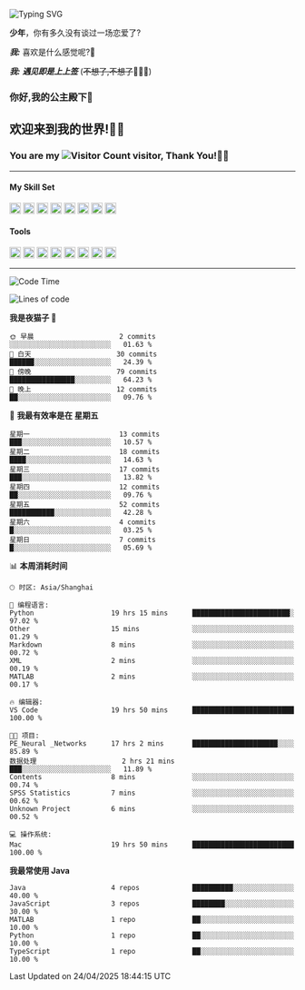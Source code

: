 <!-- **wql521/wql521** is a ✨ _special_ ✨ repository because its `README.md` (this file) appears on your GitHub profile. -->


![Typing SVG](https://readme-typing-svg.demolab.com?font=Fira+Code&weight=700&size=31&pause=1000&width=500&height=55&lines=Hi+there%2C+I%E2%80%98m+%E5%B0%98%E4%B8%96%E7%83%9F%E9%9B%A8%E5%AE%A2+!+%F0%9F%AB%B6%F0%9F%8F%BB;%E4%BD%A0%E5%A5%BD%2C+%E6%88%91%E6%98%AF+%E5%B0%98%E4%B8%96%E7%83%9F%E9%9B%A8%E5%AE%A2+!+%F0%9F%AB%B6%F0%9F%8F%BB)

  **少年**，你有多久没有谈过一场恋爱了?
    
  ***我:*** 喜欢是什么感觉呢?🤔
 
  ***我:*** ***遇见即是上上签*** (~~不想了,不想了~~🤦🏻‍♂️)
  ### 你好,我的公主殿下👑
## **欢迎来到我的世界!🥳🥳**

### You are my ![Visitor Count](https://profile-counter.glitch.me/wql521/count.svg) visitor, Thank You!🎉🎉
---

#### My Skill Set
<!-- languages:start -->
<!-- prettier-ignore-start -->
<!-- markdownlint-disable -->
<code><img height="20" src="http://simpleicons.p2hp.com/icons/java.svg" alt="java" /></code>
<code><img height="20" src="https://cdn.simpleicons.org/swift" alt="swift" /></code>
<code><img height="20" src="https://cdn.simpleicons.org/cplusplus" alt="cplusplus" /></code>
<code><img height="20" src="https://cdn.simpleicons.org/python" alt="python" /></code>
<code><img height="20" src="https://cdn.simpleicons.org/mysql" alt="mysql" /></code>
<code><img height="20" src="https://cdn.simpleicons.org/javascript" alt="javascript" /></code>
<code><img height="20" src="https://cdn.simpleicons.org/css3" alt="css3" /></code>
<code><img height="20" src="https://cdn.simpleicons.org/html5" alt="html5" /></code>
<!-- markdownlint-restore -->
<!-- prettier-ignore-end -->

<!-- languages:end -->

#### Tools

<!-- tools:start -->
<!-- prettier-ignore-start -->
<!-- markdownlint-disable -->
<code><img height="20" src="https://cdn.simpleicons.org/intellijidea" alt="intellijidea" /></code>
<code><img height="20" src="https://cdn.simpleicons.org/xcode" alt="xcode" /></code>
<code><img height="20" src="https://cdn.simpleicons.org/pycharm" alt="pycharm" /></code>
<code><img height="20" src="https://cdn.simpleicons.org/latex" alt="latex" /></code>
<code><img height="20" src="https://cdn.simpleicons.org/androidstudio" alt="androidstudio" /></code>
<code><img height="20" src="https://cdn.simpleicons.org/vuedotjs" alt="vuedotjs" /></code>
<code><img height="20" src="https://cdn.simpleicons.org/macos" alt="macos" /></code>
<code><img height="20" src="https://cdn.simpleicons.org/git" alt="git" /></code>
<!-- markdownlint-restore -->
<!-- prettier-ignore-end -->

<!-- tools:end -->

___



<!--START_SECTION:waka-->
![Code Time](http://img.shields.io/badge/Code%20Time-185%20hrs%2030%20mins-blue)

![Lines of code](https://img.shields.io/badge/%E4%BB%8E%E3%80%8CHello%20World%E3%80%8D%E8%B5%B7%E6%88%91%E5%B7%B2%E7%BB%8F%E5%86%99%E4%BA%86-10.5%20thousand%20%E8%A1%8C%E4%BB%A3%E7%A0%81-blue)

**我是夜猫子 🦉** 

```text
🌞 早晨                     2 commits           ░░░░░░░░░░░░░░░░░░░░░░░░░   01.63 % 
🌆 白天                     30 commits          ██████░░░░░░░░░░░░░░░░░░░   24.39 % 
🌃 傍晚                     79 commits          ████████████████░░░░░░░░░   64.23 % 
🌙 晚上                     12 commits          ██░░░░░░░░░░░░░░░░░░░░░░░   09.76 % 
```
📅 **我最有效率是在 星期五** 

```text
星期一                      13 commits          ███░░░░░░░░░░░░░░░░░░░░░░   10.57 % 
星期二                      18 commits          ████░░░░░░░░░░░░░░░░░░░░░   14.63 % 
星期三                      17 commits          ███░░░░░░░░░░░░░░░░░░░░░░   13.82 % 
星期四                      12 commits          ██░░░░░░░░░░░░░░░░░░░░░░░   09.76 % 
星期五                      52 commits          ███████████░░░░░░░░░░░░░░   42.28 % 
星期六                      4 commits           █░░░░░░░░░░░░░░░░░░░░░░░░   03.25 % 
星期日                      7 commits           █░░░░░░░░░░░░░░░░░░░░░░░░   05.69 % 
```


📊 **本周消耗时间** 

```text
🕑︎ 时区: Asia/Shanghai

💬 编程语言: 
Python                   19 hrs 15 mins      ████████████████████████░   97.02 % 
Other                    15 mins             ░░░░░░░░░░░░░░░░░░░░░░░░░   01.29 % 
Markdown                 8 mins              ░░░░░░░░░░░░░░░░░░░░░░░░░   00.72 % 
XML                      2 mins              ░░░░░░░░░░░░░░░░░░░░░░░░░   00.19 % 
MATLAB                   2 mins              ░░░░░░░░░░░░░░░░░░░░░░░░░   00.17 % 

🔥 编辑器: 
VS Code                  19 hrs 50 mins      █████████████████████████   100.00 % 

🐱‍💻 项目: 
PE_Neural _Networks      17 hrs 2 mins       █████████████████████░░░░   85.89 % 
数据处理                     2 hrs 21 mins       ███░░░░░░░░░░░░░░░░░░░░░░   11.89 % 
Contents                 8 mins              ░░░░░░░░░░░░░░░░░░░░░░░░░   00.74 % 
SPSS Statistics          7 mins              ░░░░░░░░░░░░░░░░░░░░░░░░░   00.62 % 
Unknown Project          6 mins              ░░░░░░░░░░░░░░░░░░░░░░░░░   00.52 % 

💻 操作系统: 
Mac                      19 hrs 50 mins      █████████████████████████   100.00 % 
```

**我最常使用 Java** 

```text
Java                     4 repos             ██████████░░░░░░░░░░░░░░░   40.00 % 
JavaScript               3 repos             ████████░░░░░░░░░░░░░░░░░   30.00 % 
MATLAB                   1 repo              ██░░░░░░░░░░░░░░░░░░░░░░░   10.00 % 
Python                   1 repo              ██░░░░░░░░░░░░░░░░░░░░░░░   10.00 % 
TypeScript               1 repo              ██░░░░░░░░░░░░░░░░░░░░░░░   10.00 % 
```




 Last Updated on 24/04/2025 18:44:15 UTC
<!--END_SECTION:waka-->


